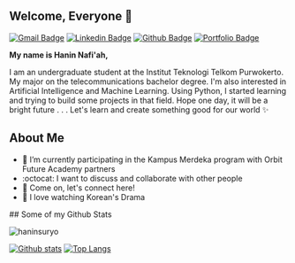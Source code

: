 ## Welcome, Everyone 👋
[![Gmail Badge](https://img.shields.io/badge/-haninnafiah@gmail.com-c14438?style=flat&logo=Gmail&logoColor=white&link=mailto:haninnafiah@gmail.com)](mailto:haninnafiah@gmail.com) 
[![Linkedin Badge](https://img.shields.io/badge/-www.linkedin.com/in/haninnafiah-0072b1?style=flat&logo=Linkedin&logoColor=white&link=https://www.linkedin.com/in/www.linkedin.com/in/haninnafiah/)](https://www.linkedin.com/in/www.linkedin.com/in/haninnafiah/) [![Github Badge](https://img.shields.io/badge/-haninsuryo-grey?style=flat&logo=github&logoColor=white&link=https://github.com/haninsuryo/)](https://www.github.com/haninsuryo/) [![Portfolio Badge](https://img.shields.io/badge/portfolio-web-blue?style=flat&link=https://medium.com/@hannnfh/)](https://medium.com/@hannnfh/) <p align='left'> **My name is Hanin Nafi'ah,**
  
  I am an undergraduate student at the Institut Teknologi Telkom Purwokerto. My major on the telecommunications bachelor degree. I'm also interested in Artificial Intelligence and Machine Learning. Using Python, I started learning and trying to build some projects in that field. Hope one day, it will be a bright future . . . Let's learn and create something good for our world :sparkles: 
  
## About Me
  
  - 🌱 I’m currently participating in the Kampus Merdeka program with Orbit Future Academy partners
  - :octocat: I want to discuss and collaborate with other people
  - 💬 Come on, let's connect here!
  - :information_desk_person: I love watching Korean's Drama 

  
  </p>
## Some of my Github Stats
<p align=left> <img src=https://komarev.com/ghpvc/?username=haninsuryo alt=haninsuryo /> </p>

[![Github stats](https://github-readme-stats.vercel.app/api?username=haninsuryo&show_icons=true&include_all_commits=true)](https://github.com/haninsuryo/github-readme-stats)
[![Top Langs](https://github-readme-stats.vercel.app/api/top-langs/?username=haninsuryo&layout=compact)](https://github.com/haninsuryo/github-readme-stats)
